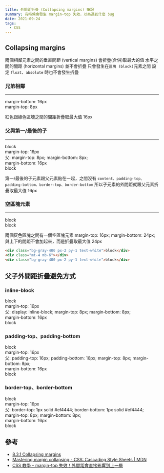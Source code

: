 ```yaml
---
title: 外間距折疊 (Collapsing margins) 筆記
summary: 有時候會發生 margin-top 失效，以為遇到什麼 bug
date: 2021-09-24
tags: 
  - CSS
---
```


## Collapsing margins

兩個相鄰元素之間的垂直間距 (vertical margins) 會折疊(合併)取最大的值
水平之間的間距 (horizontal margins) 並不會折疊
只會發生在`區塊 (block)`元素之間
設定 `float`、`absolute` 時也不會發生折疊

### 兄弟相鄰

---

<div>
  <div class="bg-red-400 px-2 py-1 mb-4 text-white">margin-bottom: 16px</div>
  <div class="bg-green-600 px-2 mt-2 py-1 text-white">margin-top: 8px</div>
</div>

紅色跟綠色區塊之間的間距折疊取最大值 16px

### 父與第一/最後的子

---

<div>
  <div class="bg-gray-400 px-2 py-1 text-white">block</div>
  <div class="bg-yellow-200 text-black text-xl my-2 px-2">
    <div class="mt-4 px-2 py-1 bg-green-500 p-4 text-xl text-white">margin-top: 16px</div>
    父: margin-top: 8px; margin-bottom: 8px;
    <div class="mb-4 px-2 py-1 bg-blue-500 p-4 text-xl text-white">margin-bottom: 16px</div>
  </div>
  <div class="bg-gray-400 px-2 py-1 text-white mb-2">block</div>
</div>


第一/最後的子元素跟父元素貼在一起，之間沒有 `content、padding-top、padding-bottom、border-top、border-bottom` 所以子元素的外間距就跟父元素折疊取最大值 16px


### 空區塊元素

---

<div>
  <div class="bg-gray-400 px-2 py-1 text-white">block</div>
  <div class="mt-4 mb-6"></div>
  <div class="bg-gray-400 px-2 py-1 text-white">block</div>
</div>

兩個灰色區塊之間有一個空區塊元素 margin-top: 16px; margin-bottom: 24px;
與上下的間距不會加起來，而是折疊取最大值 24px

```html
<div class="bg-gray-400 px-2 py-1 text-white">block</div>
<div class="mt-4 mb-6"></div>
<div class="bg-gray-400 px-2 py-1 text-white">block</div>
```

## 父子外間距折疊避免方式

### inline-block
<div class="mt-2">
  <div class="bg-gray-400 px-2 py-1 text-white">block</div>
  <div class="bg-yellow-200 text-black text-xl my-2 px-2 inline-block">
    <div class="mt-4 px-2 py-1 bg-green-500 p-4 text-xl text-white">margin-top: 16px</div>
    父: <span class="text-red-400 font-bold">display: inline-block;</span> margin-top: 8px; margin-bottom: 8px;
    <div class="mb-4 px-2 py-1 bg-blue-500 p-4 text-xl text-white">margin-bottom: 16px</div>
  </div>
  <div class="bg-gray-400 px-2 py-1 text-white mb-2">block</div>
</div>

### padding-top、padding-bottom
<div class="mt-2">
  <div class="bg-gray-400 px-2 py-1 text-white">block</div>
  <div class="bg-yellow-200 text-black text-xl my-2 px-4 py-4">
    <div class="mt-4 px-2 py-1 bg-green-500 p-4 text-xl text-white">margin-top: 16px</div>
    父: <span class="text-red-400 font-bold">padding-top: 16px; padding-bottom: 16px;</span> margin-top: 8px; margin-bottom: 8px;
    <div class="mb-4 px-2 py-1 bg-blue-500 p-4 text-xl text-white">margin-bottom: 16px</div>
  </div>
  <div class="bg-gray-400 px-2 py-1 text-white mb-2">block</div>
</div>

### border-top、border-bottom
<div class="mt-2">
  <div class="bg-gray-400 px-2 py-1 text-white">block</div>
  <div class="bg-yellow-200 text-black text-xl my-2 px-4 border-solid border-l-0 border-r-0 border-red-500">
    <div class="mt-4 px-2 py-1 bg-green-500 p-4 text-xl text-white">margin-top: 16px</div>
    父: <span class="text-red-400 font-bold">border-top: 1px solid #ef4444; border-bottom: 1px solid #ef4444;</span> margin-top: 8px; margin-bottom: 8px;
    <div class="mb-4 px-2 py-1 bg-blue-500 p-4 text-xl text-white">margin-bottom: 16px</div>
  </div>
  <div class="bg-gray-400 px-2 py-1 text-white mb-2">block</div>
</div>

## 參考

- [8.3.1 Collapsing margins](https://www.w3.org/TR/CSS21/box.html#collapsing-margins)
- [Mastering margin collapsing - CSS: Cascading Style Sheets | MDN](https://developer.mozilla.org/en-US/docs/Web/CSS/CSS_Box_Model/Mastering_margin_collapsing)
- [CSS 教學 – margin-top 失效！外間距會直接影響到上一層](http://www.flycan.com/article/css/css-margin-top-520.html)